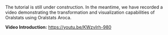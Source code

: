 The tutorial is still under construction. In the meantime, we have recorded a video demonstrating the transformation and visualization capabilities of Oralstats using Oralstats Aroca.

**Video Introduction:** https://youtu.be/KWzvIrh-980
